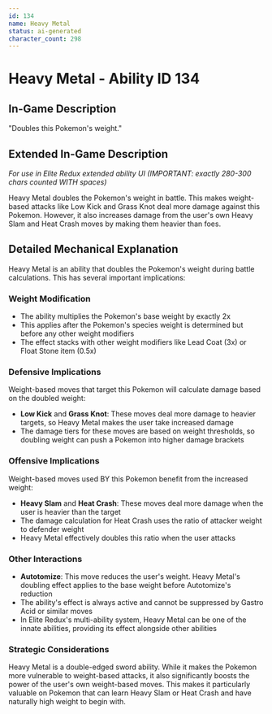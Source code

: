```yaml
---
id: 134
name: Heavy Metal
status: ai-generated
character_count: 298
---
```


# Heavy Metal - Ability ID 134

## In-Game Description
"Doubles this Pokemon's weight."

## Extended In-Game Description
*For use in Elite Redux extended ability UI (IMPORTANT: exactly 280-300 chars counted WITH spaces)*

Heavy Metal doubles the Pokemon's weight in battle. This makes weight-based attacks like Low Kick and Grass Knot deal more damage against this Pokemon. However, it also increases damage from the user's own Heavy Slam and Heat Crash moves by making them heavier than foes.

## Detailed Mechanical Explanation
Heavy Metal is an ability that doubles the Pokemon's weight during battle calculations. This has several important implications:

### Weight Modification
- The ability multiplies the Pokemon's base weight by exactly 2x
- This applies after the Pokemon's species weight is determined but before any other weight modifiers
- The effect stacks with other weight modifiers like Lead Coat (3x) or Float Stone item (0.5x)

### Defensive Implications
Weight-based moves that target this Pokemon will calculate damage based on the doubled weight:
- **Low Kick** and **Grass Knot**: These moves deal more damage to heavier targets, so Heavy Metal makes the user take increased damage
- The damage tiers for these moves are based on weight thresholds, so doubling weight can push a Pokemon into higher damage brackets

### Offensive Implications
Weight-based moves used BY this Pokemon benefit from the increased weight:
- **Heavy Slam** and **Heat Crash**: These moves deal more damage when the user is heavier than the target
- The damage calculation for Heat Crash uses the ratio of attacker weight to defender weight
- Heavy Metal effectively doubles this ratio when the user attacks

### Other Interactions
- **Autotomize**: This move reduces the user's weight. Heavy Metal's doubling effect applies to the base weight before Autotomize's reduction
- The ability's effect is always active and cannot be suppressed by Gastro Acid or similar moves
- In Elite Redux's multi-ability system, Heavy Metal can be one of the innate abilities, providing its effect alongside other abilities

### Strategic Considerations
Heavy Metal is a double-edged sword ability. While it makes the Pokemon more vulnerable to weight-based attacks, it also significantly boosts the power of the user's own weight-based moves. This makes it particularly valuable on Pokemon that can learn Heavy Slam or Heat Crash and have naturally high weight to begin with.